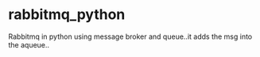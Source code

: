 # rabbitmq_python
Rabbitmq in python using message broker and queue..it adds the msg into the aqueue..
